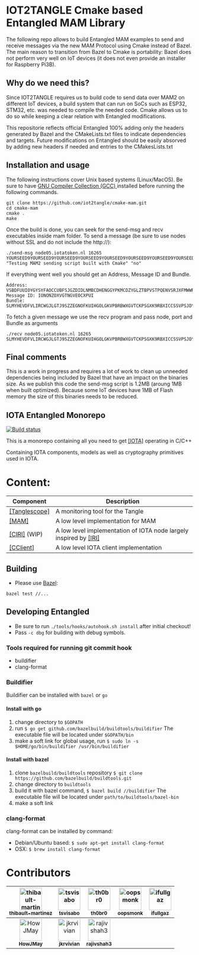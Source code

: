 # IOT2TANGLE Cmake based Entangled MAM Library

The following repo allows to build Entangled MAM examples to send and receive messages via the new MAM Protocol using Cmake instead of Bazel. The main reason to transition from Bazel to Cmake is portability: Bazel does not perform very well on IoT devices (it does not even provide an installer for Raspberry Pi3B). 

## Why do we need this?
Since IOT2TANGLE requires us to build code to send data over MAM2 on different IoT devices, a build system that can run on SoCs such as ESP32, STM32, etc. was needed to compile the needed code. Cmake allows us to do so while keeping a clear relation with Entangled modifications. 

This repositorie reflects official Entangled 100% adding only the headers generated by Bazel and the CMakeLists.txt files to indicate dependencies and targets. Future modifications on Entangled should be easily absorved by adding new headers if needed and entries to the CMakesLists.txt


## Installation and usage
The following instructions cover Unix based systems (Linux/MacOS). Be sure to have [GNU Compiler Collection (GCC) ](https://gcc.gnu.org/) installed before running the following commands. 

```
git clone https://github.com/iot2tangle/cmake-mam.git
cd cmake-mam
cmake .
make
```
Once the build is done, you can seek for the send-msg and recv executables inside mam folder. 
To send a message (be sure to use nodes without SSL and do not include the http://): 

```
./send-msg node05.iotatoken.nl 16265 YOURSEED9YOURSEED9YOURSEED9YOURSEED9YOURSEED9YOURSEED9YOURSEED9YOURSEED9YOURSEED "Testing MAM2 sending script built with Cmake" "no"
```
If everything went well you should get an Address, Message ID and Bundle. 

```
Address: VSBDFUUIOYGYSYFAOCCUBFSJGZDIDLNMBCDHENGGYPKMCDZYGLZTBPVSTPQENVSRJXFMWWRZRLYRFUTZX 
Message ID: IONONZOXVGTNGVEOCXPUI
Bundle: SLMYHEVDFVLIRCWGJLGTJ9SZZEGNOFKUIHGOLGKVPBRBWXGVTCKPSGXK9RBXICCSSVPSJDYRPHLKSGEEYSLMYHEVDFVLIRCWGJLGTJ9SZZEGNOFKUIHGOLGKVPBRBWXGVTCKPSGXK9RBXICCSSVPSJDYRPHLKSGEEY
```
To fetch a given message we use the recv program and pass node, port and Bundle as arguments

```
./recv node05.iotatoken.nl 16265 SLMYHEVDFVLIRCWGJLGTJ9SZZEGNOFKUIHGOLGKVPBRBWXGVTCKPSGXK9RBXICCSSVPSJDYRPHLKSGEEYSLMYHEVDFVLIRCWGJLGTJ9SZZEGNOFKUIHGOLGKVPBRBWXGVTCKPSGXK9RBXICCSSVPSJDYRPHLKSGEEY
```

## Final comments
This is a work in progress and requires a lot of work to clean up unneeded dependencies being included by Bazel that have an impact on the binaries size. As we publish this code the send-msg script is 1.2MB (aroung 1MB when built optimized). Because some IoT devices have 1MB of Flash memory the size of this binaries needs to be reduced. 


## IOTA Entangled Monorepo
[![Build status](https://badge.buildkite.com/42ef0512276a270bd34cb0010fd641558b344dab4aa2225fba.svg)](https://buildkite.com/iota-foundation/entangled)

This is a monorepo containing all you need to get [[IOTA]](https://iota.org/) operating in C/C++

Containing IOTA components, models as well as cryptography primitives used in IOTA.  

# Content:

Component|Description
--- | ---
[[Tanglescope]](https://github.com/iotaledger/entangled/tree/develop/tanglescope) | A monitoring tool for the Tangle
[[MAM]](https://github.com/iotaledger/MAM) |A low level implementation for MAM
[[CIRI]](https://github.com/iotaledger/entangled/tree/develop/ciri) (WIP) |A low level implementation of IOTA node largely inspired by [[IRI]](https://github.com/iotaledger/iri)
[[CClient]](https://github.com/iotaledger/entangled/tree/develop/cclient) | A low level IOTA client implementation


## Building

* Please use [Bazel](https://www.bazel.build/):
```shell
bazel test //...
```

## Developing Entangled
- Be sure to run `./tools/hooks/autohook.sh install` after initial checkout!
- Pass `-c dbg` for building with debug symbols.

### Tools required for running git commit hook
- buildifier
- clang-format

### Buildifier
Buildifier can be installed with `bazel` or `go`

#### Install with go
1. change directory to `$GOPATH`
2. run `$ go get github.com/bazelbuild/buildtools/buildifier`
   The executable file will be located under `$GOPATH/bin`
3. make a soft link for global usage, run
   `$ sudo ln -s $HOME/go/bin/buildifier /usr/bin/buildifier`

#### Install with bazel
1. clone `bazelbuild/buildtools` repository
   `$ git clone https://github.com/bazelbuild/buildtools.git`
2. change directory to `buildtools`
3. build it with bazel command, `$ bazel build //buildifier`
   The executable file will be located under `path/to/buildtools/bazel-bin`
4. make a soft link

### clang-format
clang-format can be installed by command:
- Debian/Ubuntu based: `$ sudo apt-get install clang-format`
- OSX: `$ brew install clang-format`

# Contributors

| [<img src="https://avatars1.githubusercontent.com/u/3305068?v=4" width="60px;" alt="thibault-martinez"/><br /><sub><b>thibault-martinez</b></sub>](https://github.com/thibault-martinez)  | [<img src="https://avatars1.githubusercontent.com/u/37177579?v=4" width="60px;" alt="tsvisabo"/><br /><sub><b>tsvisabo</b></sub>](https://github.com/tsvisabo) | [<img src="https://avatars1.githubusercontent.com/u/30996?v=4" width="60px;" alt="th0br0"/><br /><sub><b>th0br0</b></sub>](https://github.com/th0br0)  | [<img src="https://avatars1.githubusercontent.com/u/462383?v=4" width="60px;" alt="oopsmonk"/><br /><sub><b>oopsmonk</b></sub>](https://github.com/oopsmonk)  | [<img src="https://avatars3.githubusercontent.com/u/3903636?v=4" width="60px;" alt="ifullgaz"/><br /><sub><b>ifullgaz</b></sub>](https://github.com/ifullgaz)  |
|:---:|:---:|:---:|:---:|:---:|
| [<img src="https://avatars3.githubusercontent.com/u/13924801?v=4" width="60px;" alt="HowJMay"/><br /><sub><b>HowJMay</b></sub>](https://github.com/HowJMay)  | [<img src="https://avatars3.githubusercontent.com/u/11289354?v=4" width="60px;" alt="jkrvivian"/><br /><sub><b>jkrvivian</b></sub>](https://github.com/jkrvivian)  | [<img src="https://avatars3.githubusercontent.com/u/19519564?v=4" width="60px;" alt="rajivshah3"/><br /><sub><b>rajivshah3</b></sub>](https://github.com/rajivshah3)  |   |   |
